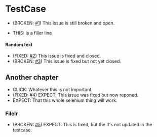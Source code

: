 
# TestCase

- (BROKEN: [#1](https://github.com/Veckler/GitHubSeleniumTest/issues/1)) This issue is still broken and open.

- THIS: Is a filler line


#### Random text


- (FIXED: [#2](https://github.com/Veckler/GitHubSeleniumTest/issues/2)) This issue is fixed and closed.
- (BROKEN: [#3](https://github.com/Veckler/GitHubSeleniumTest/issues/3)) This issue is fixed but not yet closed.

## Another chapter

- CLICK: Whatever this is not important.
- (FIXED: [#4](https://github.com/Veckler/GitHubSeleniumTest/issues/4)) EXPECT: This issue was fixed but now reponed.
- EXPECT: That this whole selenium thing will work.

### Filelr

- (BROKEN: [#5](https://github.com/Veckler/GitHubSeleniumTest/issues/5)) EXPECT: This is fixed, but the it's not updated in the testcase.
